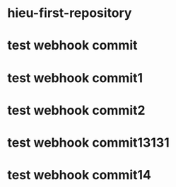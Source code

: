 # hieu-first-repository

# test webhook commit
# test webhook commit1
# test webhook commit2
# test webhook commit13131
# test webhook commit14
